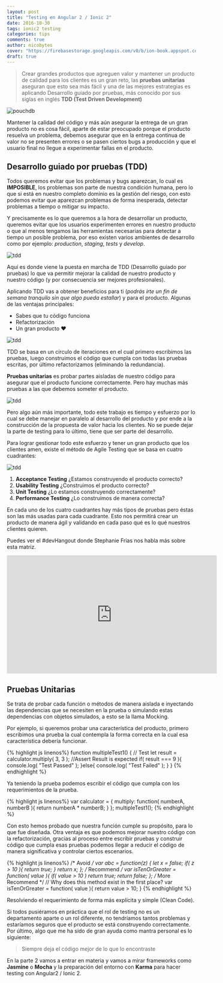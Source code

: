 ```yaml
---
layout: post
title: "Testing en Angular 2 / Ionic 2"
date: 2016-10-30
tags: ionic2 testing
categories: tips
comments: true
author: nicobytes
cover: "https://firebasestorage.googleapis.com/v0/b/ion-book.appspot.com/o/posts%2Ftdd%2Ftdd.jpg?alt=media"
draft: true
---
```


> Crear grandes productos que agreguen valor y mantener un producto de calidad para los clientes es un gran reto, las **pruebas unitarias** aseguran que esto sea más fácil y una de las mejores estrategias es aplicando Desarrollo guiado por pruebas, más conocido por sus siglas en inglés **TDD (Test Driven Development)**

<img class="img-responsive" src="https://firebasestorage.googleapis.com/v0/b/ion-book.appspot.com/o/posts%2Ftdd%2Ftdd.jpg?alt=media" alt="pouchdb">

Mantener la calidad del código y más aún asegurar la entrega de un gran producto no es cosa fácil, aparte de estar preocupado porque el producto resuelva un problema, debemos asegurar que en la entrega continua de valor no se presenten errores o se pasen ciertos bugs a producción y que el usuario final no llegue a experimentar fallas en el producto.

## Desarrollo guiado por pruebas (TDD)

Todos queremos evitar que los problemas y bugs aparezcan, lo cual es **IMPOSIBLE**, los problemas son parte de nuestra condición humana, pero lo que si está en nuestro completo dominio es la gestión del riesgo, con esto podemos evitar que aparezcan problemas de forma inesperada, detectar problemas a tiempo o mitigar su impacto.

Y precisamente es lo que queremos a la hora de desarrollar un producto, queremos evitar que los usuarios experimenten errores en nuestro producto o que al menos tengamos las herramientas necesarias para detectar a tiempo un posible problema, por eso existen varios ambientes de desarrollo como por ejemplo: *production*, *staging*, *tests* y *develop*.

<img class="img-responsive center-block" src="https://firebasestorage.googleapis.com/v0/b/ion-book.appspot.com/o/posts%2Ftdd%2F1-TeKrkWmFnrz84EnYxyD7VA.png?alt=media" alt="tdd">

Aquí es donde viene la puesta en marcha de TDD (Desarrollo guiado por pruebas) lo que va permitir mejorar la calidad de nuestro producto y nuestro código (y por consecuencia ser mejores profesionales).

Aplicando TDD vas a obtener beneficios para ti (*podrás irte un fin de semana tranquilo sin que algo pueda estallar*) y para el producto. Algunas de las ventajas principales:

- Sabes que tu código funciona
- Refactorización
- Un gran producto ❤

<img class="img-responsive center-block"  src="https://firebasestorage.googleapis.com/v0/b/ion-book.appspot.com/o/posts%2Ftdd%2F1-SY2qSO11sdH11x9d5dweug.gif?alt=media" alt="tdd">

TDD se basa en un círculo de iteraciones en el cual primero escribimos las pruebas, luego construimos el código que cumpla con todas las pruebas escritas, por último refactorizamos (eliminando la redundancia).

**Pruebas unitarias** es probar partes aisladas de nuestro código para asegurar que el producto funcione correctamente. Pero hay muchas más pruebas a las que debemos someter el producto.

<img class="img-responsive center-block"  src="https://firebasestorage.googleapis.com/v0/b/ion-book.appspot.com/o/posts%2Ftdd%2F1-tresTrQ81DKVI7bZL2pugw.png?alt=media" alt="tdd">

Pero algo aún más importante, todo este trabajo es tiempo y esfuerzo por lo cual se debe manejar en paralelo al desarrollo del producto y por ende a la construcción de la propuesta de valor hacia los clientes. No se puede dejar la parte de testing para lo último, tiene que ser parte del desarrollo.

Para lograr gestionar todo este esfuerzo y tener un gran producto que los clientes amen, existe el método de Agile Testing que se basa en cuatro cuadrantes:

<img class="img-responsive center-block" src="https://firebasestorage.googleapis.com/v0/b/ion-book.appspot.com/o/posts%2Ftdd%2F1-QFNCtd8fmnm2BFKs9s7o7A.png?alt=media" alt="tdd">

1. **Acceptance Testing** ¿Estamos construyendo el producto correcto?
2. **Usability Testing** ¿Construimos el producto correcto?
3. **Unit Testing** ¿Lo estamos construyendo correctamente?
4. **Performance Testing** ¿Lo construimos de manera correcta?

En cada uno de los cuatro cuadrantes hay más tipos de pruebas pero éstas son las más usadas para cada cuadrante. Esto nos permitirá crear un producto de manera ágil y validando en cada paso qué es lo qué nuestros clientes quieren.

Puedes ver el #devHangout donde Stephanie Frias nos habla más sobre esta matriz.

<iframe width="560" height="315" class="center-block" src="https://www.youtube.com/embed/wzSk6lSdTtg" frameborder="0" allowfullscreen></iframe>

## Pruebas Unitarias 

Se trata de probar cada función o métodos de manera aislada e inyectando las dependencias que se necesiten en la prueba o simulando estas dependencias con objetos simulados, a esto se la llama Mocking.

Por ejemplo, si queremos probar una característica del producto, primero escribimos una prueba la cual contempla la forma correcta en la cual esa característica debería funcionar.

{% highlight js linenos%}
function multipleTest1() {
	// Test
	let result = calculator.multiply( 3, 3 );
	//Assert Result is expected
	if( result === 9 ){
		console.log( "Test Passed" );
	}else{
		console.log( "Test Failed" );
	}
}
{% endhighlight %}

Ya teniendo la prueba podemos escribir el código que cumpla con los requerimientos de la prueba.

{% highlight js linenos%}
var calculator = {
	multiply: function( numberA, numberB ){
		return numberA * numberB;
	}
};
multipleTest1();
{% endhighlight %}

Con esto hemos probado que nuestra función cumple su propósito, para lo que fue diseñada. Otra ventaja es que podemos mejorar nuestro código con la refactorización, gracias al proceso entre escribir pruebas y construir código que cumpla esas pruebas podemos llegar a reducir el código de manera significativa y controlar ciertos escenarios.

{% highlight js linenos%}
/* Avoid */
var abc = function(z) {
	let x = false;
	if( z > 10 ){
		return true;
	}
	return x;
};
/* Recommend */
var isTenOrGreater = function( value ){
	if( value > 10 ) return true;
	return false;
};
/* More Recommend */
// Why does this method exist in the first place?
var isTenOrGreater = function( value ){
	return value > 10;
}
{% endhighlight %}

Resolviendo el requerimiento de forma más explícita y simple (Clean Code).

Si todos pusiéramos en práctica que el rol de testing no es un departamento aparte o un rol diferente, no tendríamos tantos problemas y estaríamos seguros que el producto se está construyendo correctamente.
Por último, algo que me ha sido de gran ayuda como mantra personal es lo siguiente:

> Siempre deja el código mejor de lo que lo encontraste

En la parte 2 vamos a entrar en materia y vamos a mirar frameworks como **Jasmine** o **Mocha** y la preparación del entorno con **Karma** para hacer testing con Angular2 / Ionic 2.